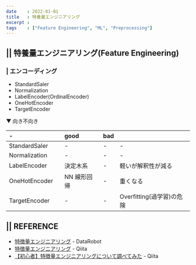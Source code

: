 ```yaml
---
date    : 2022-01-01
title   : 特養量エンジニアリング
excerpt : 
tags    : ["Feature Engineering", "ML", "Preprocessing"]
---
```

## || 特養量エンジニアリング(Feature Engineering)


### | エンコーディング

- StandardSaler
- Normalization
- LabelEncoder(OrdinalEncoder)
- OneHotEncoder
- TargetEncoder

▼ 向き不向き

|-|good|bad| |
|:-|:-|:-|:-|
|StandardSaler|-|-|-|
|Normalization|-|-|-|
|LabelEncoder　　|決定木系　|-|軽いが解釈性が減る|
|OneHotEncoder|NN 線形回帰|-|重くなる|
|TargetEncoder|-|-|Overfitting(過学習)の危険|


## || REFERENCE
- [特徴量エンジニアリング](https://www.datarobot.com/jp/wiki/feature-engineering/#:~:text=%E7%89%B9%E5%BE%B4%E9%87%8F%E3%82%A8%E3%83%B3%E3%82%B8%E3%83%8B%E3%82%A2%E3%83%AA%E3%83%B3%E3%82%B0%E3%81%A8%E3%81%AF%E3%80%81%E6%A9%9F%E6%A2%B0%E5%AD%A6%E7%BF%92%E2%80%8B%E2%80%8B%E3%83%A2%E3%83%87%E3%83%AB,%E3%81%AB%E8%BF%BD%E5%8A%A0%E3%81%99%E3%82%8B%E3%81%93%E3%81%A8%E3%81%A7%E3%81%99%E3%80%82) - DataRobot
- [特徴量エンジニアリング](https://qiita.com/tk-tatsuro/items/f27c012e0cb95a5f51d2) - Qiita
- [【初心者】特徴量エンジニアリングについて調べてみた](https://qiita.com/zumax/items/3b6e771ef1fcaf3edd91) - Qiita
